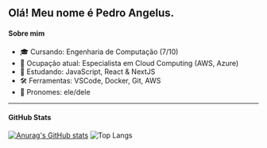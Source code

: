 ## Olá! Meu nome é Pedro Angelus.
<h4>Sobre mim</h4>

- 🎓 Cursando: Engenharia de Computação (7/10)
- 💼 Ocupação atual: Especialista em Cloud Computing (AWS, Azure)
- 🌱 Estudando: JavaScript, React & NextJS
- 🛠️ Ferramentas: VSCode, Docker, Git, AWS
- 👤 Pronomes: ele/dele

<hr>

<h4>GitHub Stats</h4>

[![Anurag's GitHub stats](https://github-readme-stats.vercel.app/api?username=pedroshell&theme=tokyonight)](https://github.com/anuraghazra/github-readme-stats)
![Top Langs](https://github-readme-stats.vercel.app/api/top-langs/?username=pedroshell&layout=compact&theme=tokyonight&card_width=1000)


